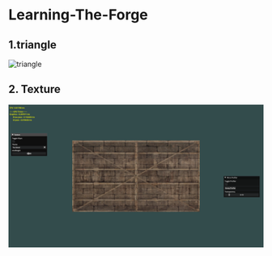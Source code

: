 # Learning-The-Forge

## 1.triangle

![triangle](./Screenshots/Snipaste_2020-11-03_23-33-01.png)

## 2. Texture

![Texture](./Screenshots/Snipaste_2020-11-11_21-55-23.png)